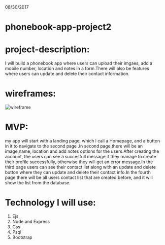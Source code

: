  08/30/2017

# phonebook-app-project2

# project-description:

 I will build a phonebook app where users can upload their imgaes, add a mobile number, location and notes in a form.There will also be features where users can update and delete their contact information.

# wireframes:
![wireframe](https://github.com/arifkhan36/phonebook-app-project2/blob/master/planning/wireframe1.jpg)

# MVP:
my app will start with a landing page, which I call a Homepage, and a button in it to navigate to the second page .In second page,there will be an image,name, location and add notes options for the users.After creating the account, the users can see a succesfull message if they manage to create their profile successfully, otherwise they will get an error message.In the third page users can see their contact list along with an update and delete button where they can update and delete their contact info.In the fourth page there will be all users contact list that are created before, and it will show the list from the database.
# Technology I will use:

 1) Ejs
 2) Node and Express
 3) Css
 4) Psql
 5) Bootstrap 
